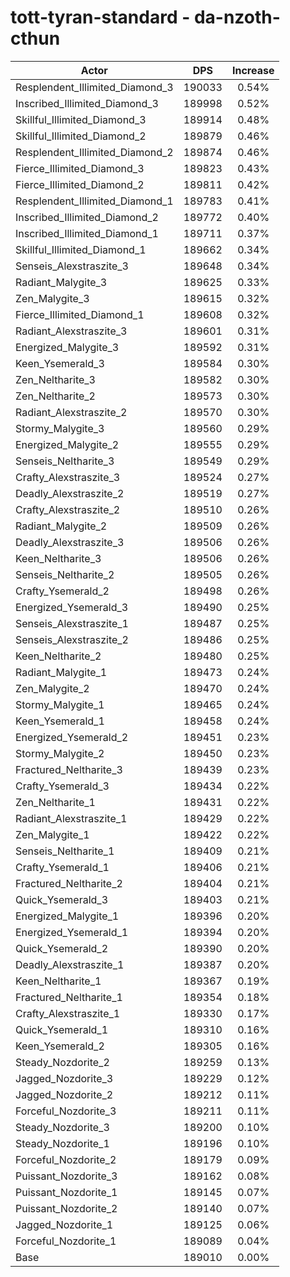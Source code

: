 # tott-tyran-standard - da-nzoth-cthun
| Actor | DPS | Increase |
|---|:---:|:---:|
|Resplendent_Illimited_Diamond_3|190033|0.54%|
|Inscribed_Illimited_Diamond_3|189998|0.52%|
|Skillful_Illimited_Diamond_3|189914|0.48%|
|Skillful_Illimited_Diamond_2|189879|0.46%|
|Resplendent_Illimited_Diamond_2|189874|0.46%|
|Fierce_Illimited_Diamond_3|189823|0.43%|
|Fierce_Illimited_Diamond_2|189811|0.42%|
|Resplendent_Illimited_Diamond_1|189783|0.41%|
|Inscribed_Illimited_Diamond_2|189772|0.40%|
|Inscribed_Illimited_Diamond_1|189711|0.37%|
|Skillful_Illimited_Diamond_1|189662|0.34%|
|Senseis_Alexstraszite_3|189648|0.34%|
|Radiant_Malygite_3|189625|0.33%|
|Zen_Malygite_3|189615|0.32%|
|Fierce_Illimited_Diamond_1|189608|0.32%|
|Radiant_Alexstraszite_3|189601|0.31%|
|Energized_Malygite_3|189592|0.31%|
|Keen_Ysemerald_3|189584|0.30%|
|Zen_Neltharite_3|189582|0.30%|
|Zen_Neltharite_2|189573|0.30%|
|Radiant_Alexstraszite_2|189570|0.30%|
|Stormy_Malygite_3|189560|0.29%|
|Energized_Malygite_2|189555|0.29%|
|Senseis_Neltharite_3|189549|0.29%|
|Crafty_Alexstraszite_3|189524|0.27%|
|Deadly_Alexstraszite_2|189519|0.27%|
|Crafty_Alexstraszite_2|189510|0.26%|
|Radiant_Malygite_2|189509|0.26%|
|Deadly_Alexstraszite_3|189506|0.26%|
|Keen_Neltharite_3|189506|0.26%|
|Senseis_Neltharite_2|189505|0.26%|
|Crafty_Ysemerald_2|189498|0.26%|
|Energized_Ysemerald_3|189490|0.25%|
|Senseis_Alexstraszite_1|189487|0.25%|
|Senseis_Alexstraszite_2|189486|0.25%|
|Keen_Neltharite_2|189480|0.25%|
|Radiant_Malygite_1|189473|0.24%|
|Zen_Malygite_2|189470|0.24%|
|Stormy_Malygite_1|189465|0.24%|
|Keen_Ysemerald_1|189458|0.24%|
|Energized_Ysemerald_2|189451|0.23%|
|Stormy_Malygite_2|189450|0.23%|
|Fractured_Neltharite_3|189439|0.23%|
|Crafty_Ysemerald_3|189434|0.22%|
|Zen_Neltharite_1|189431|0.22%|
|Radiant_Alexstraszite_1|189429|0.22%|
|Zen_Malygite_1|189422|0.22%|
|Senseis_Neltharite_1|189409|0.21%|
|Crafty_Ysemerald_1|189406|0.21%|
|Fractured_Neltharite_2|189404|0.21%|
|Quick_Ysemerald_3|189403|0.21%|
|Energized_Malygite_1|189396|0.20%|
|Energized_Ysemerald_1|189394|0.20%|
|Quick_Ysemerald_2|189390|0.20%|
|Deadly_Alexstraszite_1|189387|0.20%|
|Keen_Neltharite_1|189367|0.19%|
|Fractured_Neltharite_1|189354|0.18%|
|Crafty_Alexstraszite_1|189330|0.17%|
|Quick_Ysemerald_1|189310|0.16%|
|Keen_Ysemerald_2|189305|0.16%|
|Steady_Nozdorite_2|189259|0.13%|
|Jagged_Nozdorite_3|189229|0.12%|
|Jagged_Nozdorite_2|189212|0.11%|
|Forceful_Nozdorite_3|189211|0.11%|
|Steady_Nozdorite_3|189200|0.10%|
|Steady_Nozdorite_1|189196|0.10%|
|Forceful_Nozdorite_2|189179|0.09%|
|Puissant_Nozdorite_3|189162|0.08%|
|Puissant_Nozdorite_1|189145|0.07%|
|Puissant_Nozdorite_2|189140|0.07%|
|Jagged_Nozdorite_1|189125|0.06%|
|Forceful_Nozdorite_1|189089|0.04%|
|Base|189010|0.00%|
